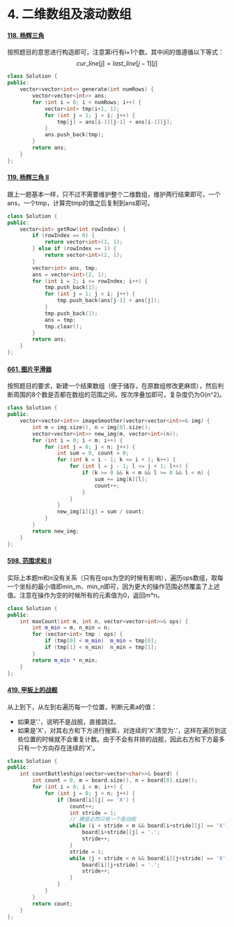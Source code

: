 # 4. 二维数组及滚动数组

#### [118. 杨辉三角](https://leetcode-cn.com/problems/pascals-triangle/)

按照题目的意思进行构造即可，注意第i行有i+1个数。其中间的值遵循以下等式：
$$
cur\_line[j]=last\_line[j-1][j]
$$

```c++
class Solution {
public:
    vector<vector<int>> generate(int numRows) {
        vector<vector<int>> ans;
        for (int i = 0; i < numRows; i++) {
            vector<int> tmp(i+1, 1);
            for (int j = 1; j < i; j++) {
                tmp[j] = ans[i-1][j-1] + ans[i-1][j];
            }
            ans.push_back(tmp);
        }
        return ans;
    }
};
```



#### [119. 杨辉三角 II](https://leetcode-cn.com/problems/pascals-triangle-ii/)

跟上一题基本一样，只不过不需要维护整个二维数组，维护两行结果即可，一个ans，一个tmp，计算完tmp的值之后复制到ans即可。

```c++
class Solution {
public:
    vector<int> getRow(int rowIndex) {
        if (rowIndex == 0) {
            return vector<int>(1, 1);
        } else if (rowIndex == 1) {
            return vector<int>(2, 1);
        }
        vector<int> ans, tmp;
        ans = vector<int>(2, 1);
        for (int i = 2; i <= rowIndex; i++) {
            tmp.push_back(1);
            for (int j = 1; j < i; j++) {
                tmp.push_back(ans[j-1] + ans[j]);
            }
            tmp.push_back(1);
            ans = tmp;
            tmp.clear();
        }
        return ans;
    }
};
```



#### [661. 图片平滑器](https://leetcode-cn.com/problems/image-smoother/)

按照题目的要求，新建一个结果数组（便于储存，在原数组修改更麻烦），然后判断周围的8个数是否都在数组的范围之间，按次序叠加即可，复杂度仍为O(n^2)。

```c++
class Solution {
public:
    vector<vector<int>> imageSmoother(vector<vector<int>>& img) {
        int m = img.size(), n = img[0].size();
        vector<vector<int>> new_img(m, vector<int>(n));
        for (int i = 0; i < m; i++) {
            for (int j = 0; j < n; j++) {
                int sum = 0, count = 0;
                for (int k = i - 1; k <= i + 1; k++) {
                    for (int l = j - 1; l <= j + 1; l++) {
                        if (k >= 0 && k < m && l >= 0 && l < n) {
                            sum += img[k][l];
                            count++;
                        }
                    }
                }
                new_img[i][j] = sum / count;
            }
        }
        return new_img;
    }
};
```



#### [598. 范围求和 II](https://leetcode-cn.com/problems/range-addition-ii/)

实际上本题m和n没有关系（只有在ops为空的时候有影响），遍历ops数组，取每一个坐标的最小值即min_m、min_n即可，因为更大的操作范围必然覆盖了上述值。注意在操作为空的时候所有的元素值为0，返回m*n。

```c++
class Solution {
public:
    int maxCount(int m, int n, vector<vector<int>>& ops) {
        int m_min = m, n_min = n;
        for (vector<int> tmp : ops) {
            if (tmp[0] < m_min)  m_min = tmp[0];
            if (tmp[1] < n_min)  n_min = tmp[1];
        }
        return m_min * n_min;
    }
};
```



#### [419. 甲板上的战舰](https://leetcode-cn.com/problems/battleships-in-a-board/)

从上到下，从左到右遍历每一个位置，判断元素a的值：

* 如果是'.'，说明不是战舰，直接跳过。
* 如果是'X'，对其右方和下方进行搜索，对连续的'X'清空为'.'，这样在遍历到这些位置的时候就不会重复计数。由于不会有并排的战舰，因此右方和下方最多只有一个方向存在连续的'X'。

```c++
class Solution {
public:
    int countBattleships(vector<vector<char>>& board) {
        int count = 0, m = board.size(), n = board[0].size();
        for (int i = 0; i < m; i++) {
            for (int j = 0; j < n; j++) {
                if (board[i][j] == 'X') {
                    count++;
                    int stride = 1;
                    // 横竖必然只有一个是战舰
                    while (i + stride < m && board[i+stride][j] == 'X') {
                        board[i+stride][j] = '.';
                        stride++;
                    }
                    stride = 1;
                    while (j + stride < n && board[i][j+stride] == 'X') {
                        board[i][j+stride] = '.';
                        stride++;
                    }
                }
            }
        }
        return count;
    }
};
```

